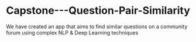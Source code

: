 # Capstone---Question-Pair-Similarity
We have created an app that aims to find similar questions on a community forum using complex NLP &amp; Deep Learning techniques 
